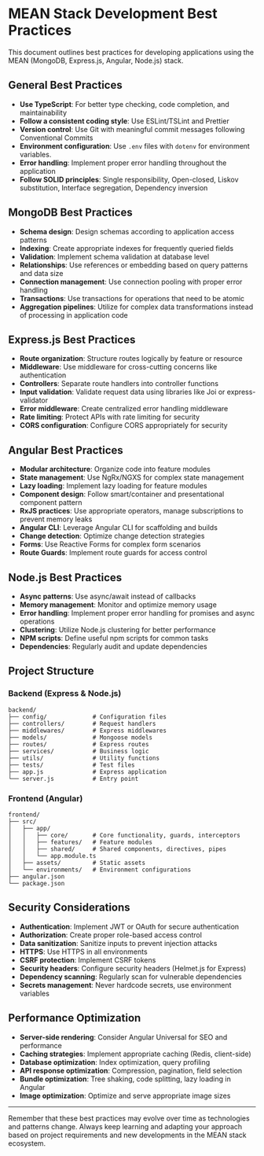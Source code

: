 # MEAN Stack Development Best Practices

This document outlines best practices for developing applications using the MEAN (MongoDB, Express.js, Angular, Node.js) stack.

## General Best Practices

- **Use TypeScript**: For better type checking, code completion, and maintainability
- **Follow a consistent coding style**: Use ESLint/TSLint and Prettier
- **Version control**: Use Git with meaningful commit messages following Conventional Commits
- **Environment configuration**: Use `.env` files with `dotenv` for environment variables.
- **Error handling**: Implement proper error handling throughout the application
- **Follow SOLID principles**: Single responsibility, Open-closed, Liskov substitution, Interface segregation, Dependency inversion

## MongoDB Best Practices

- **Schema design**: Design schemas according to application access patterns
- **Indexing**: Create appropriate indexes for frequently queried fields
- **Validation**: Implement schema validation at database level
- **Relationships**: Use references or embedding based on query patterns and data size
- **Connection management**: Use connection pooling with proper error handling
- **Transactions**: Use transactions for operations that need to be atomic
- **Aggregation pipelines**: Utilize for complex data transformations instead of processing in application code

## Express.js Best Practices

- **Route organization**: Structure routes logically by feature or resource
- **Middleware**: Use middleware for cross-cutting concerns like authentication
- **Controllers**: Separate route handlers into controller functions
- **Input validation**: Validate request data using libraries like Joi or express-validator
- **Error middleware**: Create centralized error handling middleware
- **Rate limiting**: Protect APIs with rate limiting for security
- **CORS configuration**: Configure CORS appropriately for security

## Angular Best Practices

- **Modular architecture**: Organize code into feature modules
- **State management**: Use NgRx/NGXS for complex state management
- **Lazy loading**: Implement lazy loading for feature modules
- **Component design**: Follow smart/container and presentational component pattern
- **RxJS practices**: Use appropriate operators, manage subscriptions to prevent memory leaks
- **Angular CLI**: Leverage Angular CLI for scaffolding and builds
- **Change detection**: Optimize change detection strategies
- **Forms**: Use Reactive Forms for complex form scenarios
- **Route Guards**: Implement route guards for access control

## Node.js Best Practices

- **Async patterns**: Use async/await instead of callbacks
- **Memory management**: Monitor and optimize memory usage
- **Error handling**: Implement proper error handling for promises and async operations
- **Clustering**: Utilize Node.js clustering for better performance
- **NPM scripts**: Define useful npm scripts for common tasks
- **Dependencies**: Regularly audit and update dependencies

## Project Structure

### Backend (Express & Node.js)
```
backend/
├── config/             # Configuration files
├── controllers/        # Request handlers
├── middlewares/        # Express middlewares
├── models/             # Mongoose models
├── routes/             # Express routes
├── services/           # Business logic
├── utils/              # Utility functions
├── tests/              # Test files
├── app.js              # Express application
└── server.js           # Entry point
```

### Frontend (Angular)
```
frontend/
├── src/
│   ├── app/
│   │   ├── core/       # Core functionality, guards, interceptors
│   │   ├── features/   # Feature modules
│   │   ├── shared/     # Shared components, directives, pipes
│   │   └── app.module.ts
│   ├── assets/         # Static assets
│   └── environments/   # Environment configurations
├── angular.json
└── package.json
```

## Security Considerations

- **Authentication**: Implement JWT or OAuth for secure authentication
- **Authorization**: Create proper role-based access control
- **Data sanitization**: Sanitize inputs to prevent injection attacks
- **HTTPS**: Use HTTPS in all environments
- **CSRF protection**: Implement CSRF tokens
- **Security headers**: Configure security headers (Helmet.js for Express)
- **Dependency scanning**: Regularly scan for vulnerable dependencies
- **Secrets management**: Never hardcode secrets, use environment variables

## Performance Optimization

- **Server-side rendering**: Consider Angular Universal for SEO and performance
- **Caching strategies**: Implement appropriate caching (Redis, client-side)
- **Database optimization**: Index optimization, query profiling
- **API response optimization**: Compression, pagination, field selection
- **Bundle optimization**: Tree shaking, code splitting, lazy loading in Angular
- **Image optimization**: Optimize and serve appropriate image sizes

---

Remember that these best practices may evolve over time as technologies and patterns change. Always keep learning and adapting your approach based on project requirements and new developments in the MEAN stack ecosystem.